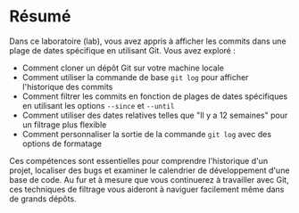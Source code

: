 # Résumé

Dans ce laboratoire (lab), vous avez appris à afficher les commits dans une plage de dates spécifique en utilisant Git. Vous avez exploré :

- Comment cloner un dépôt Git sur votre machine locale
- Comment utiliser la commande de base `git log` pour afficher l'historique des commits
- Comment filtrer les commits en fonction de plages de dates spécifiques en utilisant les options `--since` et `--until`
- Comment utiliser des dates relatives telles que "Il y a 12 semaines" pour un filtrage plus flexible
- Comment personnaliser la sortie de la commande `git log` avec des options de formatage

Ces compétences sont essentielles pour comprendre l'historique d'un projet, localiser des bugs et examiner le calendrier de développement d'une base de code. Au fur et à mesure que vous continuerez à travailler avec Git, ces techniques de filtrage vous aideront à naviguer facilement même dans de grands dépôts.
